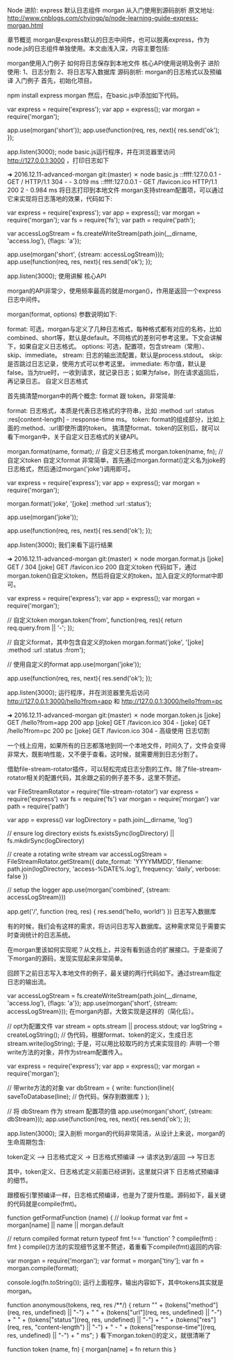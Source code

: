 Node 进阶: express 默认日志组件 morgan 从入门使用到源码剖析
原文地址: http://www.cnblogs.com/chyingp/p/node-learning-guide-express-morgan.html

章节概览
morgan是express默认的日志中间件，也可以脱离express，作为node.js的日志组件单独使用。本文由浅入深，内容主要包括: 

morgan使用入门例子
如何将日志保存到本地文件
核心API使用说明及例子
进阶使用: 1、日志分割 2、将日志写入数据库
源码剖析: morgan的日志格式以及预编译
入门例子
首先，初始化项目。

npm install express morgan
然后，在basic.js中添加如下代码。

var express = require('express');
var app = express();
var morgan = require('morgan');

app.use(morgan('short'));
app.use(function(req, res, next){
    res.send('ok');
});

app.listen(3000);
node basic.js运行程序，并在浏览器里访问 http://127.0.0.1:3000 ，打印日志如下

➜  2016.12.11-advanced-morgan git:(master) ✗ node basic.js
::ffff:127.0.0.1 - GET / HTTP/1.1 304 - - 3.019 ms
::ffff:127.0.0.1 - GET /favicon.ico HTTP/1.1 200 2 - 0.984 ms
将日志打印到本地文件
morgan支持stream配置项，可以通过它来实现将日志落地的效果，代码如下: 

var express = require('express');
var app = express();
var morgan = require('morgan');
var fs = require('fs');
var path = require('path');

var accessLogStream = fs.createWriteStream(path.join(__dirname, 'access.log'), {flags: 'a'});

app.use(morgan('short', {stream: accessLogStream}));
app.use(function(req, res, next){
    res.send('ok');
});

app.listen(3000);
使用讲解
核心API

morgan的API非常少，使用频率最高的就是morgan()，作用是返回一个express日志中间件。

morgan(format, options)
参数说明如下: 

format: 可选，morgan与定义了几种日志格式，每种格式都有对应的名称，比如combined、short等，默认是default。不同格式的差别可参考这里。下文会讲解下，如果自定义日志格式。
options: 可选，配置项，包含stream（常用）、skip、immediate。
stream: 日志的输出流配置，默认是process.stdout。
skip: 是否跳过日志记录，使用方式可以参考这里。
immediate: 布尔值，默认是false。当为true时，一收到请求，就记录日志；如果为false，则在请求返回后，再记录日志。
自定义日志格式

首先搞清楚morgan中的两个概念: format 跟 token。非常简单: 

format: 日志格式，本质是代表日志格式的字符串，比如 :method :url :status :res[content-length] - :response-time ms。
token: format的组成部分，比如上面的:method、:url即使所谓的token。
搞清楚format、token的区别后，就可以看下morgan中，关于自定义日志格式的关键API。

morgan.format(name, format);  // 自定义日志格式
morgan.token(name, fn);  // 自定义token
自定义format
非常简单，首先通过morgan.format()定义名为joke的日志格式，然后通过morgan('joke')调用即可。

var express = require('express');
var app = express();
var morgan = require('morgan');

morgan.format('joke', '[joke] :method :url :status');

app.use(morgan('joke'));

app.use(function(req, res, next){
    res.send('ok');
});

app.listen(3000);
我们来看下运行结果

➜  2016.12.11-advanced-morgan git:(master) ✗ node morgan.format.js
[joke] GET / 304
[joke] GET /favicon.ico 200
自定义token
代码如下，通过morgan.token()自定义token，然后将自定义的token，加入自定义的format中即可。

var express = require('express');
var app = express();
var morgan = require('morgan');

// 自定义token
morgan.token('from', function(req, res){
    return req.query.from || '-';
});

// 自定义format，其中包含自定义的token
morgan.format('joke', '[joke] :method :url :status :from');

// 使用自定义的format
app.use(morgan('joke'));

app.use(function(req, res, next){
    res.send('ok');
});

app.listen(3000);
运行程序，并在浏览器里先后访问 http://127.0.0.1:3000/hello?from=app 和 http://127.0.0.1:3000/hello?from=pc

➜  2016.12.11-advanced-morgan git:(master) ✗ node morgan.token.js 
[joke] GET /hello?from=app 200 app
[joke] GET /favicon.ico 304 -
[joke] GET /hello?from=pc 200 pc
[joke] GET /favicon.ico 304 -
高级使用
日志切割

一个线上应用，如果所有的日志都落地到同一个本地文件，时间久了，文件会变得非常大，既影响性能，又不便于查看。这时候，就需要用到日志分割了。

借助file-stream-rotator插件，可以轻松完成日志分割的工作。除了file-stream-rotator相关的配置代码，其余跟之前的例子差不多，这里不赘述。

var FileStreamRotator = require('file-stream-rotator')
var express = require('express')
var fs = require('fs')
var morgan = require('morgan')
var path = require('path')

var app = express()
var logDirectory = path.join(__dirname, 'log')

// ensure log directory exists
fs.existsSync(logDirectory) || fs.mkdirSync(logDirectory)

// create a rotating write stream
var accessLogStream = FileStreamRotator.getStream({
  date_format: 'YYYYMMDD',
  filename: path.join(logDirectory, 'access-%DATE%.log'),
  frequency: 'daily',
  verbose: false
})

// setup the logger
app.use(morgan('combined', {stream: accessLogStream}))

app.get('/', function (req, res) {
  res.send('hello, world!')
})
日志写入数据库

有的时候，我们会有这样的需求，将访问日志写入数据库。这种需求常见于需要实时查询统计的日志系统。

在morgan里该如何实现呢？从文档上，并没有看到适合的扩展接口。于是查阅了下morgan的源码，发现实现起来非常简单。

回顾下之前日志写入本地文件的例子，最关键的两行代码如下。通过stream指定日志的输出流。

var accessLogStream = fs.createWriteStream(path.join(__dirname, 'access.log'), {flags: 'a'});
app.use(morgan('short', {stream: accessLogStream}));
在morgan内部，大致实现是这样的（简化后）。

// opt为配置文件
var stream = opts.stream || process.stdout;
var logString = createLogString();  // 伪代码，根据format、token的定义，生成日志
stream.write(logString);
于是，可以用比较取巧的方式来实现目的: 声明一个带write方法的对象，并作为stream配置传入。

var express = require('express');
var app = express();
var morgan = require('morgan');

// 带write方法的对象
var dbStream = {
  write: function(line){
    saveToDatabase(line);  // 伪代码，保存到数据库
  }
};

// 将 dbStream 作为 stream 配置项的值
app.use(morgan('short', {stream: dbStream}));
app.use(function(req, res, next){
  res.send('ok');
});

app.listen(3000);
深入剖析
morgan的代码非常简洁，从设计上来说，morgan的生命周期包含: 

token定义 --> 日志格式定义 -> 日志格式预编译 --> 请求达到/返回 --> 写日志

其中，token定义、日志格式定义前面已经讲到，这里就只讲下 日志格式预编译 的细节。

跟模板引擎预编译一样，日志格式预编译，也是为了提升性能。源码如下，最关键的代码就是compile(fmt)。

function getFormatFunction (name) {
  // lookup format
  var fmt = morgan[name] || name || morgan.default

  // return compiled format
  return typeof fmt !== 'function'
    ? compile(fmt)
    : fmt
}
compile()方法的实现细节这里不赘述，着重看下compile(fmt)返回的内容: 

var morgan = require('morgan');
var format = morgan['tiny'];
var fn = morgan.compile(format);

console.log(fn.toString());
运行上面程序，输出内容如下，其中tokens其实就是morgan。

function anonymous(tokens, req, res
/**/) {
  return ""
    + (tokens["method"](req, res, undefined) || "-") + " "
    + (tokens["url"](req, res, undefined) || "-") + " "
    + (tokens["status"](req, res, undefined) || "-") + " "
    + (tokens["res"](req, res, "content-length") || "-") + " - "
    + (tokens["response-time"](req, res, undefined) || "-") + " ms";
}
看下morgan.token()的定义，就很清晰了

function token (name, fn) {
  morgan[name] = fn
  return this
}